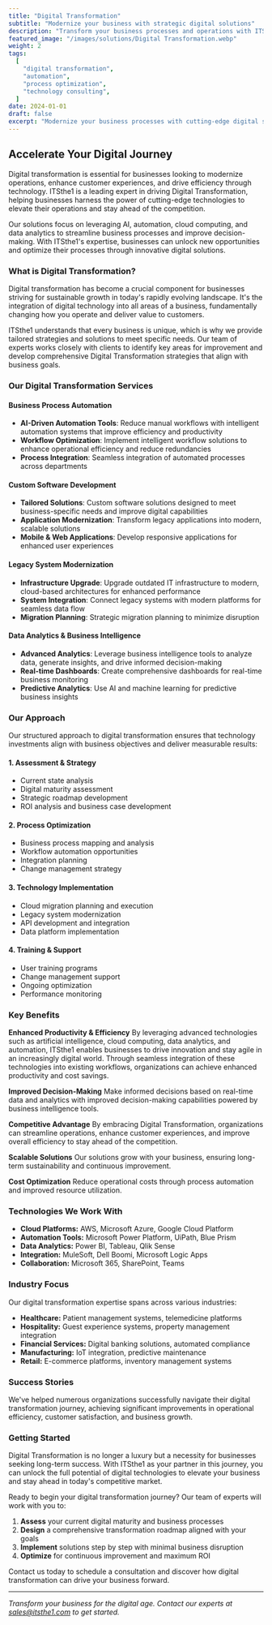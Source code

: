 ```yaml
---
title: "Digital Transformation"
subtitle: "Modernize your business with strategic digital solutions"
description: "Transform your business processes and operations with ITSthe1's comprehensive digital transformation services."
featured_image: "/images/solutions/Digital Transformation.webp"
weight: 2
tags:
  [
    "digital transformation",
    "automation",
    "process optimization",
    "technology consulting",
  ]
date: 2024-01-01
draft: false
excerpt: "Modernize your business processes with cutting-edge digital solutions and strategic consulting to drive innovation and growth."
---
```


## Accelerate Your Digital Journey

Digital transformation is essential for businesses looking to modernize operations, enhance customer experiences, and drive efficiency through technology. ITSthe1 is a leading expert in driving Digital Transformation, helping businesses harness the power of cutting-edge technologies to elevate their operations and stay ahead of the competition.

Our solutions focus on leveraging AI, automation, cloud computing, and data analytics to streamline business processes and improve decision-making. With ITSthe1's expertise, businesses can unlock new opportunities and optimize their processes through innovative digital solutions.

### What is Digital Transformation?

Digital transformation has become a crucial component for businesses striving for sustainable growth in today's rapidly evolving landscape. It's the integration of digital technology into all areas of a business, fundamentally changing how you operate and deliver value to customers.

ITSthe1 understands that every business is unique, which is why we provide tailored strategies and solutions to meet specific needs. Our team of experts works closely with clients to identify key areas for improvement and develop comprehensive Digital Transformation strategies that align with business goals.

### Our Digital Transformation Services

#### Business Process Automation

- **AI-Driven Automation Tools**: Reduce manual workflows with intelligent automation systems that improve efficiency and productivity
- **Workflow Optimization**: Implement intelligent workflow solutions to enhance operational efficiency and reduce redundancies
- **Process Integration**: Seamless integration of automated processes across departments

#### Custom Software Development

- **Tailored Solutions**: Custom software solutions designed to meet business-specific needs and improve digital capabilities
- **Application Modernization**: Transform legacy applications into modern, scalable solutions
- **Mobile & Web Applications**: Develop responsive applications for enhanced user experiences

#### Legacy System Modernization

- **Infrastructure Upgrade**: Upgrade outdated IT infrastructure to modern, cloud-based architectures for enhanced performance
- **System Integration**: Connect legacy systems with modern platforms for seamless data flow
- **Migration Planning**: Strategic migration planning to minimize disruption

#### Data Analytics & Business Intelligence

- **Advanced Analytics**: Leverage business intelligence tools to analyze data, generate insights, and drive informed decision-making
- **Real-time Dashboards**: Create comprehensive dashboards for real-time business monitoring
- **Predictive Analytics**: Use AI and machine learning for predictive business insights

### Our Approach

Our structured approach to digital transformation ensures that technology investments align with business objectives and deliver measurable results:

#### 1. Assessment & Strategy

- Current state analysis
- Digital maturity assessment
- Strategic roadmap development
- ROI analysis and business case development

#### 2. Process Optimization

- Business process mapping and analysis
- Workflow automation opportunities
- Integration planning
- Change management strategy

#### 3. Technology Implementation

- Cloud migration planning and execution
- Legacy system modernization
- API development and integration
- Data platform implementation

#### 4. Training & Support

- User training programs
- Change management support
- Ongoing optimization
- Performance monitoring

### Key Benefits

**Enhanced Productivity & Efficiency**
By leveraging advanced technologies such as artificial intelligence, cloud computing, data analytics, and automation, ITSthe1 enables businesses to drive innovation and stay agile in an increasingly digital world. Through seamless integration of these technologies into existing workflows, organizations can achieve enhanced productivity and cost savings.

**Improved Decision-Making**
Make informed decisions based on real-time data and analytics with improved decision-making capabilities powered by business intelligence tools.

**Competitive Advantage**
By embracing Digital Transformation, organizations can streamline operations, enhance customer experiences, and improve overall efficiency to stay ahead of the competition.

**Scalable Solutions**
Our solutions grow with your business, ensuring long-term sustainability and continuous improvement.

**Cost Optimization**
Reduce operational costs through process automation and improved resource utilization.

### Technologies We Work With

- **Cloud Platforms:** AWS, Microsoft Azure, Google Cloud Platform
- **Automation Tools:** Microsoft Power Platform, UiPath, Blue Prism
- **Data Analytics:** Power BI, Tableau, Qlik Sense
- **Integration:** MuleSoft, Dell Boomi, Microsoft Logic Apps
- **Collaboration:** Microsoft 365, SharePoint, Teams

### Industry Focus

Our digital transformation expertise spans across various industries:

- **Healthcare:** Patient management systems, telemedicine platforms
- **Hospitality:** Guest experience systems, property management integration
- **Financial Services:** Digital banking solutions, automated compliance
- **Manufacturing:** IoT integration, predictive maintenance
- **Retail:** E-commerce platforms, inventory management systems

### Success Stories

We've helped numerous organizations successfully navigate their digital transformation journey, achieving significant improvements in operational efficiency, customer satisfaction, and business growth.

### Getting Started

Digital Transformation is no longer a luxury but a necessity for businesses seeking long-term success. With ITSthe1 as your partner in this journey, you can unlock the full potential of digital technologies to elevate your business and stay ahead in today's competitive market.

Ready to begin your digital transformation journey? Our team of experts will work with you to:

1. **Assess** your current digital maturity and business processes
2. **Design** a comprehensive transformation roadmap aligned with your goals
3. **Implement** solutions step by step with minimal business disruption
4. **Optimize** for continuous improvement and maximum ROI

Contact us today to schedule a consultation and discover how digital transformation can drive your business forward.

---

_Transform your business for the digital age. Contact our experts at [sales@itsthe1.com](mailto:sales@itsthe1.com) to get started._
